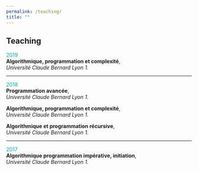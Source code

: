 ```yaml
---
permalink: /teaching/
title: ""
---
```


## Teaching

<span style="color: #00adb5">2019</span>  
**Algorithmique, programmation et complexité**,  
*Université Claude Bernard Lyon 1.*   

___
<span style="color: #00adb5">2018</span>  
**Programmation avancée**,  
*Université Claude Bernard Lyon 1.*  

**Algorithmique, programmation et complexité**,  
*Université Claude Bernard Lyon 1.*  

**Algorithmique et programmation récursive**,  
*Université Claude Bernard Lyon 1.*

___
<span style="color: #00adb5">2017</span>  
**Algorithmique programmation impérative, initiation**,  
*Université Claude Bernard Lyon 1.*
